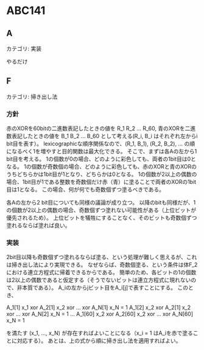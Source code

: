 # ABC141

## A
カテゴリ: 実装

やるだけ

## F
カテゴリ: 掃き出し法

### 方針

赤のXORを60bitの二進数表記したときの値を R_1 R_2 ... R_60,  青のXORを二進数表記したときの値を B_1 B_2 ... B_60
として考える(R_i, B_i はそれぞれ左からi bit目を表す）。
lexicographicな順序関係なので、(R_1, B_1), (R_2, B_2), ... の順になるべく1を増やすと目的関数は最大化できる。
そこで、まずは各Aの左から1 bit目を考える。
1の個数が0の場合、どのように彩色しても、両者の1bit目は0となる。
1の個数が奇数個の場合、どのように彩色しても、赤のXORと青のXORのうちどちらかは1bit目が1となり、どちらかは0となる。
1の個数が2以上の偶数の場合、1bit目が1である整数を奇数個だけ赤（青）に塗ることで両者のXORの1bit目は1となる。
この場合、何が何でも奇数個ずつ塗るべきである。

各Aの左から2 bit目についても同様の議論が成り立つ。
以降のbitも同様だが、1の個数が2以上の偶数の場合、奇数個ずつ塗れない可能性がある（上位ビットが優先されるため）。
上位ビットを犠牲にすることなく、そのビットも奇数個ずつ塗れるならば塗れば良い。

### 実装

2bit目以降も奇数個ずつ塗れるならば塗る、という処理が難しく思えるが、これは掃き出し法により実現できる。
なぜならば、奇数個塗る、という条件は体F_2における連立方程式に帰着できるからである。
簡単のため、各ビットの1の個数は2以上の偶数であると仮定する（そうでないビットは連立方程式に現れないので、非本質である）。
A_iの左からjビット目をA_i[j]で表すことにする。
このとき、

A_1[1] x_1 xor A_2[1] x_2 xor ... xor A_N[1] x_N = 1
A_1[2] x_2 xor A_2[1] x_2 xor ... xor A_N[2] x_N = 1
...
A_1[60] x_2 xor A_2[60] x_2 xor ... xor A_N[60] x_N = 1

を満たす (x_1, ..., x_N) が存在すればよいことになる（x_i = 1 はA_iを赤で塗ることに対応する）。
あとは、上の式から順に掃き出し法を適用すればよい。
